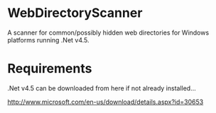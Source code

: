 WebDirectoryScanner
===================

A scanner for common/possibly hidden web directories for Windows platforms running .Net v4.5. 



Requirements
===================

.Net v4.5 can be downloaded from here if not already installed...

http://www.microsoft.com/en-us/download/details.aspx?id=30653



